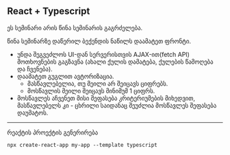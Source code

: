 ## React + Typescript

ეს სემინარი არის წინა სემინარის გაგრძელება.

წინა სემინარზე დაწერილ ბექენდის ნაწილს დაამატეთ ფრონტი.

* უნდა შეგვეძლოს UI-დან სერვერისთვის AJAX-ით(fetch API) მოთხოვნების გაგზავნა (ახალი ქულის დამატება, ქულების წამოღება და ჩვენება). 
* დაამატეთ გუგლით ავტორიზაცია.
  * მასწავლებელია, თუ მეილი არ შეიცავს ციფრებს.
  * მოსწავლის მეილი შეიცავს მინიმუმ 1 ციფრს.
* მოსწავლეს აჩვენეთ მისი შეფასება კრიტერიუმების მიხედვით, მასწავლებელს კი - ცხრილი საიდანაც შეუძლია მოსწავლეს შეფასება დაუმატოს.


-------------------

რეაქტის პროექტის გენერირება
```shell
npx create-react-app my-app --template typescript
```